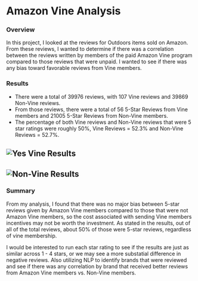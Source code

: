 # Amazon Vine Analysis

### Overview
In this project, I looked at the reviews for Outdoors items sold on Amazon. From these  reviews, I wanted to determine if there was a correlation between the reviews written by members of the paid Amazon Vine program compared to those reviews that were unpaid. I wanted to see if there was any bias toward favorable reviews from Vine members. 

### Results 
- There were a total of 39976 reviews, with 107 Vine reviews and 39869 Non-Vine reviews. 
- From those reviews, there were a total of 56 5-Star Reviews from Vine members and 21005 5-Star Reviews from Non-Vine members. 
- The percentage of both Vine reviews and Non-Vine reviews that were 5 star ratings were roughly 50%, Vine Reviews = 52.3% and Non-Vine Reviews = 52.7%. 

![Yes Vine Results](https://user-images.githubusercontent.com/75765653/113513667-78a54d00-9530-11eb-97c0-75407d249d12.PNG)
-------------------------------------------------------------------------------------------------------------------------------
![Non-Vine Results](https://user-images.githubusercontent.com/75765653/113513660-74792f80-9530-11eb-9f8f-411ae3fd17bb.PNG)
-------------------------------------------------------------------------------------------------------------------------------

### Summary
From my analysis, I found that there was no major bias between 5-star reviews given by Amazon Vine members compared to those that were not Amazon Vine members, so the cost associated with sending Vine members incentives may not be worth the investment. As stated in the results, out of all of the total reviews, about 50% of those were 5-star reviews, regardless of vine membership. 

I would be interested to run each star rating to see if the results are just as similar across 1 - 4 stars, or we may see a more substatial difference in negative reviews. Also utilizing NLP to identify brands that were reviewed and see if there was any correlation by brand that received better reviews from Amazon Vine members vs. Non-Vine members. 

 
